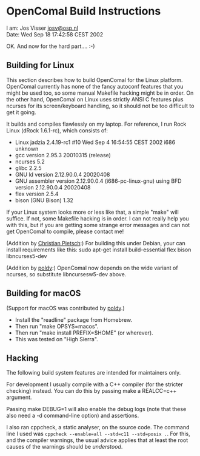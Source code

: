 # OpenComal Build Instructions

I am: Jos Visser <josv@osp.nl>  
Date: Wed Sep 18 17:42:58 CEST 2002

OK. And now for the hard part.... :-)

## Building for Linux

This section describes how to build OpenComal for the Linux platform. 
OpenComal currently has none of the fancy autoconf features that you 
might be used too, so some manual Makefile hacking might be in order. 
On the other hand, OpenComal on Linux uses strictly ANSI C features 
plus ncurses for its screen/keyboard handling, so it should not be too 
difficult to get it going.

It builds and compiles flawlessly on my laptop. For reference, I run 
Rock Linux (dRock 1.6.1-rc), which consists of:

- Linux jadzia 2.4.19-rc1 #10 Wed Sep 4 16:54:55 CEST 2002 i686 unknown
- gcc version 2.95.3 20010315 (release)
- ncurses 5.2
- glibc 2.2.5
- GNU ld version 2.12.90.0.4 20020408
- GNU assembler version 2.12.90.0.4 (i686-pc-linux-gnu) using BFD version 2.12.90.0.4 20020408
- flex version 2.5.4
- bison (GNU Bison) 1.32

If your Linux system looks more or less like that, a simple "make" will 
suffice. If not, some Makefile hacking is in order. I can not really 
help you with this, but if you are getting some strange error messages
and can not get OpenComal to compile, please contact me!

(Addition by [Christian Pietsch](https://github.com/pietsch):)
For building this under Debian, your can install requirements like this:
sudo apt-get install build-essential flex bison libncurses5-dev

(Addition by [poldy](https://github.com/poldy):)
OpenComal now depends on the wide variant of ncurses, so substitute libncursesw5-dev above.

## Building for macOS

(Support for macOS was contributed by [poldy](https://github.com/poldy).)

- Install the "readline" package from Homebrew.
- Then run "make OPSYS=macos".
- Then run "make install PREFIX=$HOME" (or wherever).
- This was tested on "High Sierra".

## Hacking

The following build system features are intended for maintainers only.

For development I usually compile with a C++ compiler (for the stricter checking) instead.
You can do this by passing make a REALCC=c++ argument.

Passing make DEBUG=1 will also enable the debug logs (note that these also need a -d command-line option) and assertions.

I also ran cppcheck, a static analyser, on the source code.
The command line I used was `cppcheck --enable=all --std=c11 --std=posix .`.
For this, and the compiler warnings, the usual advice applies that at least the root causes of the warnings should be *understood*.
